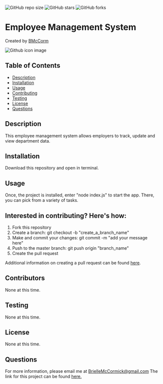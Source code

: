 

![GitHub repo size](https://img.shields.io/github/repo-size/BMcCorm/Employee-Tracker)
![GitHub stars](https://img.shields.io/github/stars/BMcCorm/Employee-Tracker?style=social)
![GitHub forks](https://img.shields.io/github/forks/BMcCorm/Employee-Tracker?style=social)

# Employee Management System
Created by [BMcCorm](https://github.com/BMcCorm) 

![Github icon image](https://avatars1.githubusercontent.com/u/64443618?v=4)

## Table of Contents
- [Description](#Description)
- [Installation](#Installation)
- [Usage](#Usage)
- [Contributing](#Contributors)
- [Testing](#Testing)
- [License](#License)
- [Questions](#Questions)

## Description
This employee management system allows employers to track, update and view department data.

## Installation
Download this repository and open in terminal.

## Usage
Once, the project is installed, enter "node index.js" to start the app. There, you can pick from a variety of tasks.

## Interested in contributing? Here's how:

1. Fork this repository
2. Create a branch: git checkout -b "create_a_branch_name"
3. Make and commit your changes: git commit -m "add your message here"
4. Push to the master branch: git push origin "branch_name"
5. Create the pull request

Additional information on creating a pull request can be found [here](https://help.github.com/en/github/collaborating-with-issues-and-pull-requests/creating-a-pull-request). 

## Contributors
None at this time.

## Testing
None at this time.

## License
None at this time.

## Questions
For more information, please email me at BrielleMcCormick@gmail.com
The link for this project can be found [here.](https://BMcCorm.github.io/Employee-Tracker/)

